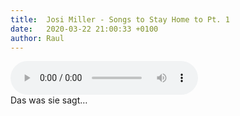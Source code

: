 ```yaml
---
title:  Josi Miller - Songs to Stay Home to Pt. 1
date:   2020-03-22 21:00:33 +0100
author: Raul
---
```

<div class="audio-container ">

<audio controls>
  <source src="https://www.dropbox.com/s/jl6yh2p6o2vmz5u/Josi%20Miller%20-%20Songs%20to%20Stay%20Home%20to%20Pt.%20I.mp3?raw=1" type="audio/mpeg">
Your browser does not support the audio element.
</audio>

</div>

<div class="post-content-message"> 
Das was sie sagt… 
</div>

